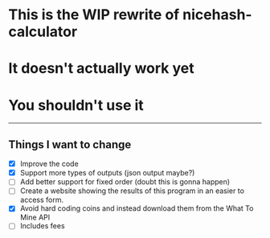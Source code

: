 # This is the WIP rewrite of nicehash-calculator

# It doesn't actually work yet

# You shouldn't use it

---

## Things I want to change

- [X] Improve the code
- [X] Support more types of outputs (json output maybe?)
- [ ] Add better support for fixed order (doubt this is gonna happen)
- [ ] Create a website showing the results of this program in an easier to access form.
- [X] Avoid hard coding coins and instead download them from the What To Mine API
- [ ] Includes fees
